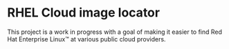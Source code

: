 # RHEL Cloud image locator

This project is a work in progress with a goal of making it easier to find Red
Hat Enterprise Linux™ at various public cloud providers.
